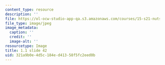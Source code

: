 ```yaml
---
content_type: resource
description: ''
file: https://ol-ocw-studio-app-qa.s3.amazonaws.com/courses/15-s21-nuts-and-bolts-of-business-plans-january-iap-2014/321a9b0e4d5c184ed41358f5fc2eed0b_Slide42.JPG
file_type: image/jpeg
image_metadata:
  caption: ''
  credit: ''
  image-alt: ''
resourcetype: Image
title: 1.1 slide 42
uid: 321a9b0e-4d5c-184e-d413-58f5fc2eed0b
---
```

